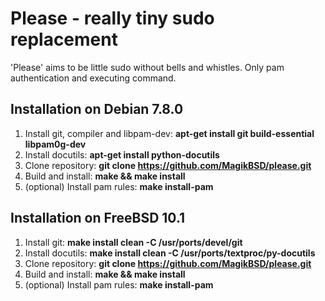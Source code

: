 Please - really tiny sudo replacement
=====================================

'Please' aims to be little sudo without bells and whistles.
Only pam authentication and executing command.


Installation on Debian 7.8.0
----------------------------
1. Install git, compiler and libpam-dev: __apt-get install git build-essential libpam0g-dev__
2. Install docutils: __apt-get install python-docutils__
3. Clone repository: __git clone https://github.com/MagikBSD/please.git__
4. Build and install: __make && make install__
5. (optional) Install pam rules: __make install-pam__


Installation on FreeBSD 10.1
---------------------------
1. Install git: __make install clean -C /usr/ports/devel/git__
2. Install docutils: __make install clean -C /usr/ports/textproc/py-docutils__
3. Clone repository: __git clone https://github.com/MagikBSD/please.git__
4. Build and install: __make && make install__
5. (optional) Install pam rules: __make install-pam__
